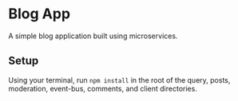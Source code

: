 # Blog App

A simple blog application built using microservices.

## Setup

Using your terminal, run `npm install` in the root of the query, posts, moderation, event-bus, comments, and client directories.
